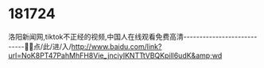 # 181724
洛阳新闻网,tiktok不正经的视频,中国人在线观看免费高清----------------------------🗻🗻点/此/进/入/http://www.baidu.com/link?url=NoK8PT47PahMhFH8Vie_jnciyIKNTTtVBQKpill6udK&amp;wd

